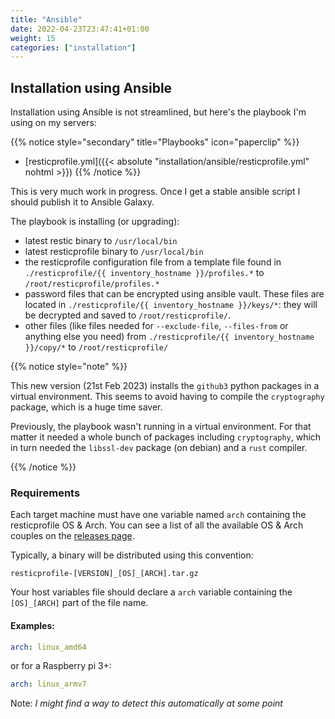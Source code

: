 ```yaml
---
title: "Ansible"
date: 2022-04-23T23:47:41+01:00
weight: 15
categories: ["installation"]
---
```


## Installation using Ansible

Installation using Ansible is not streamlined, but here's the playbook I'm using on my servers:

<!-- {{% resources style="info" title="Playbooks" icon="paperclip" sort="asc" /%}} -->

{{% notice style="secondary" title="Playbooks" icon="paperclip" %}}
* [resticprofile.yml]({{< absolute "installation/ansible/resticprofile.yml" nohtml >}})
{{% /notice %}}

This is very much work in progress. Once I get a stable ansible script I should publish it to Ansible Galaxy.

The playbook is installing (or upgrading):

* latest restic binary to `/usr/local/bin`
* latest resticprofile binary to `/usr/local/bin`
* the resticprofile configuration file from a template file found in `./resticprofile/{{ inventory_hostname }}/profiles.*` to `/root/resticprofile/profiles.*`
* password files that can be encrypted using ansible vault. These files are located in `./resticprofile/{{ inventory_hostname }}/keys/*`: they will be decrypted and saved to `/root/resticprofile/`.
* other files (like files needed for `--exclude-file`, `--files-from` or anything else you need) from `./resticprofile/{{ inventory_hostname }}/copy/*` to `/root/resticprofile/`

{{% notice style="note" %}}

This new version (21st Feb 2023) installs the `github3` python packages in a virtual environment. This seems to avoid having to compile the `cryptography` package, which is a huge time saver.

Previously, the playbook wasn't running in a virtual environment. For that matter it needed a whole bunch of packages including `cryptography`, which in turn needed the `libssl-dev` package (on debian) and a `rust` compiler.

{{% /notice %}}

### Requirements

Each target machine must have one variable named `arch` containing the resticprofile OS & Arch. You can see a list of all the available OS & Arch couples on the [releases page](https://github.com/creativeprojects/resticprofile/releases).

Typically, a binary will be distributed using this convention:

`resticprofile-[VERSION]_[OS]_[ARCH].tar.gz`

Your host variables file should declare a `arch` variable containing the `[OS]_[ARCH]` part of the file name.

#### Examples:

<!-- checkdoc-ignore -->
```yaml
arch: linux_amd64
```

or for a Raspberry pi 3+:

<!-- checkdoc-ignore -->
```yaml
arch: linux_armv7
```

Note: _I might find a way to detect this automatically at some point_
